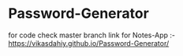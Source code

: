 # Password-Generator
for code check master branch link for Notes-App :-https://vikasdahiy.github.io/Password-Generator/
